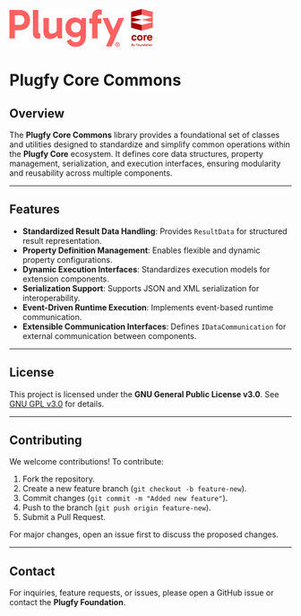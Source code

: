 ![logo_plugfy_core_foundation_256x55](https://raw.githubusercontent.com/PlugfyFoundation/Plugfy.Core/refs/heads/main/plugfy-core-fundation-header.png)

# Plugfy Core Commons

## Overview
The **Plugfy Core Commons** library provides a foundational set of classes and utilities designed to standardize and simplify common operations within the **Plugfy Core** ecosystem. It defines core data structures, property management, serialization, and execution interfaces, ensuring modularity and reusability across multiple components.

---

## Features
- **Standardized Result Data Handling**: Provides `ResultData` for structured result representation.
- **Property Definition Management**: Enables flexible and dynamic property configurations.
- **Dynamic Execution Interfaces**: Standardizes execution models for extension components.
- **Serialization Support**: Supports JSON and XML serialization for interoperability.
- **Event-Driven Runtime Execution**: Implements event-based runtime communication.
- **Extensible Communication Interfaces**: Defines `IDataCommunication` for external communication between components.

---


## License
This project is licensed under the **GNU General Public License v3.0**. See [GNU GPL v3.0](https://www.gnu.org/licenses/gpl-3.0.en.html) for details.

---

## Contributing
We welcome contributions! To contribute:
1. Fork the repository.
2. Create a new feature branch (`git checkout -b feature-new`).
3. Commit changes (`git commit -m "Added new feature"`).
4. Push to the branch (`git push origin feature-new`).
5. Submit a Pull Request.

For major changes, open an issue first to discuss the proposed changes.

---

## Contact
For inquiries, feature requests, or issues, please open a GitHub issue or contact the **Plugfy Foundation**.

